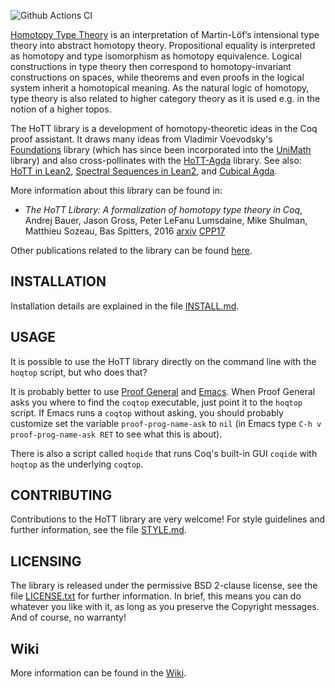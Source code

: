 ![Github Actions CI](https://github.com/HoTT/HoTT/workflows/CI/badge.svg)

[Homotopy Type Theory](http://homotopytypetheory.org/) is an interpretation of
Martin-Löf’s intensional type theory into abstract homotopy theory. Propositional equality
is interpreted as homotopy and type isomorphism as homotopy equivalence. Logical
constructions in type theory then correspond to homotopy-invariant constructions on
spaces, while theorems and even proofs in the logical system inherit a homotopical
meaning. As the natural logic of homotopy, type theory is also related to higher category
theory as it is used e.g. in the notion of a higher topos.

The HoTT library is a development of homotopy-theoretic ideas in the Coq proof assistant.
It draws many ideas from Vladimir Voevodsky's
[Foundations](https://github.com/vladimirias/Foundations) library (which has since been
incorporated into the [UniMath](https://github.com/UniMath/UniMath) library) and also
cross-pollinates with the [HoTT-Agda](https://github.com/HoTT/HoTT-Agda) library.
See also: [HoTT in Lean2](https://github.com/leanprover/lean2/tree/master/hott),
[Spectral Sequences in Lean2](https://github.com/cmu-phil/Spectral), and
[Cubical Agda](https://agda.readthedocs.io/en/v2.6.0.1/language/cubical.html).

More information about this library can be found in:

- _The HoTT Library: A formalization of homotopy type theory in Coq_,
  Andrej Bauer, Jason Gross, Peter LeFanu Lumsdaine, Mike Shulman, Matthieu Sozeau, Bas Spitters, 2016 [arxiv](https://arxiv.org/abs/1610.04591) [CPP17](http://cpp2017.mpi-sws.org/)

Other publications related to the library can be found [here](https://github.com/HoTT/HoTT/wiki/Publications-based-on-the-HoTT-library).

## INSTALLATION

Installation details are explained in the file [INSTALL.md](/INSTALL.md).

## USAGE

It is possible to use the HoTT library directly on the command line with the `hoqtop`
script, but who does that?

It is probably better to use [Proof General](http://proofgeneral.inf.ed.ac.uk) and
[Emacs](http://www.gnu.org/software/emacs/). When Proof General asks you where to find the
`coqtop` executable, just point it to the `hoqtop` script. If Emacs runs a `coqtop`
without asking, you should probably customize set the variable `proof-prog-name-ask` to
`nil` (in Emacs type `C-h v proof-prog-name-ask RET` to see what this is about).

There is also a script called `hoqide` that runs Coq's built-in GUI `coqide`
with `hoqtop` as the underlying `coqtop`.

## CONTRIBUTING

Contributions to the HoTT library are very welcome! For style
guidelines and further information, see the file [STYLE.md](/STYLE.md).

## LICENSING

The library is released under the permissive BSD 2-clause license, see the file
[LICENSE.txt](/LICENSE.txt) for further information. In brief, this means you can do whatever you like
with it, as long as you preserve the Copyright messages. And of course, no warranty!

## Wiki

More information can be found in the [Wiki](https://github.com/HoTT/HoTT/wiki).
